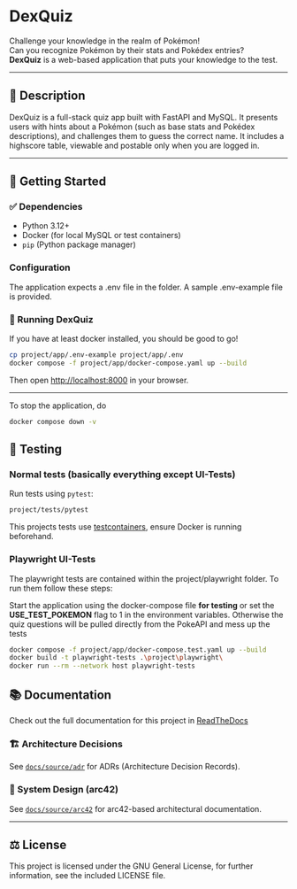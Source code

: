 # DexQuiz

Challenge your knowledge in the realm of Pokémon!  
Can you recognize Pokémon by their stats and Pokédex entries?  
**DexQuiz** is a web-based application that puts your knowledge to the test.

---

## 🧩 Description

DexQuiz is a full-stack quiz app built with FastAPI and MySQL. It presents users with hints about a Pokémon (such as base stats and Pokédex descriptions), and challenges them to guess the correct name. It includes a highscore table, viewable
and postable only when you are logged in.

---

## 🚀 Getting Started

### ✅ Dependencies

- Python 3.12+
- Docker (for local MySQL or test containers)
- `pip` (Python package manager)

### Configuration

The application expects a .env file in the folder. A sample .env-example file is provided.

### 🏃 Running DexQuiz

If you have at least docker installed, you should be good to go!

```bash
cp project/app/.env-example project/app/.env
docker compose -f project/app/docker-compose.yaml up --build
```

Then open [http://localhost:8000](http://localhost:8000) in your browser.

---

To stop the application, do

```bash
docker compose down -v
```

## 🧪 Testing

### Normal tests (basically everything except UI-Tests)

Run tests using `pytest`:

```bash
project/tests/pytest
```

This projects tests use [testcontainers](https://pypi.org/project/testcontainers/), ensure Docker is running beforehand.


### Playwright UI-Tests

The playwright tests are contained within the project/playwright folder. To run them follow these steps:

Start the application using the docker-compose file **for testing** or set the **USE_TEST_POKEMON** flag to 1 in the environment variables. Otherwise the quiz questions will be pulled directly from the PokeAPI and mess up the tests

```bash
docker compose -f project/app/docker-compose.test.yaml up --build
docker build -t playwright-tests .\project\playwright\
docker run --rm --network host playwright-tests  
```

## 📚 Documentation

Check out the full documentation for this project in [ReadTheDocs](https://lw-sqs-ss25.readthedocs.io/en/latest/)

### 🏗️ Architecture Decisions

See [`docs/source/adr`](docs/source/adr/) for ADRs (Architecture Decision Records).

### 🧱 System Design (arc42)

See [`docs/source/arc42`](docs/source/arc42) for arc42-based architectural documentation.

---

## ⚖️ License

This project is licensed under the GNU General License, for further information, see the included LICENSE file.
